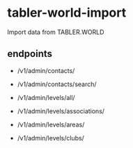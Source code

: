 # tabler-world-import

Import data from TABLER.WORLD

## endpoints

- /v1/admin/contacts/
- /v1/admin/contacts/search/

- /v1/admin/levels/all/
- /v1/admin/levels/associations/
- /v1/admin/levels/areas/
- /v1/admin/levels/clubs/

